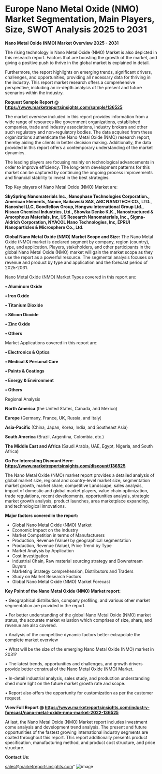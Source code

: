 # Europe Nano Metal Oxide (NMO) Market Segmentation, Main Players, Size, SWOT Analysis 2025 to 2031

<Strong> Nano Metal Oxide (NMO) Market Overview 2025 - 2031</strong>

The rising technology in Nano Metal Oxide (NMO) Market is also depicted in this research report. Factors that are boosting the growth of the market, and giving a positive push to thrive in the global market is explained in detail.

Furthermore, the report highlights on emerging trends, significant drivers, challenges, and opportunities, providing all necessary data for thriving in the industry. This report market research offers a comprehensive perspective, including an in-depth analysis of the present and future scenarios within the industry.

<strong>Request Sample Report @ <a href=https://www.marketreportsinsights.com/sample/136525>https://www.marketreportsinsights.com/sample/136525</a></strong>

The market overview included in this report provides information from a wide range of resources like government organizations, established companies, trade and industry associations, industry brokers and other such regulatory and non-regulatory bodies. The data acquired from these organizations authenticate the Nano Metal Oxide (NMO) research report, thereby aiding the clients in better decision making. Additionally, the data provided in this report offers a contemporary understanding of the market dynamics.

The leading players are focusing mainly on technological advancements in order to improve efficiency. The long-term development patterns for this market can be captured by continuing the ongoing process improvements and financial stability to invest in the best strategies.

Top Key players of Nano Metal Oxide (NMO) Market are:

<strong>SkySpring Nanomaterials Inc., Nanophase Technologies Corporation., American Elements, Nanoe, Baikowski SAS, ABC NANOTECH CO., LTD., Nanoshel LLC, Goodfellow Group, Hongwu International Group Ltd., Nissan Chemical Industries, Ltd., Showka Denko K.K., Nanostructured & Amorphous Materials, Inc, US Research Nanomaterials, Inc., Sigma-Aldrich Corporation, NYACOL Nano Technologies, Inc, EPRUI Nanoparticles & Microsphere Co., Ltd.</strong>

<strong><b>Global Nano Metal Oxide (NMO) Market Scope and Size:</b></strong>
The Nano Metal Oxide (NMO) market is declared segment by company, region (country), type, and application. Players, stakeholders, and other participants in the global Nano Metal Oxide (NMO) market will gain the market scope as they use the report as a powerful resource. The segmental analysis focuses on revenue and product by type and application and the forecast period of 2025-2031.

Nano Metal Oxide (NMO) Market Types covered in this report are:

<strong>• Aluminum Oxide

• Iron Oxide

• Titanium Dioxide

• Silicon Dioxide

• Zinc Oxide

• Others</strong>

Market Applications covered in this report are:

<strong>• Electronics & Optics

• Medical & Personal Care

• Paints & Coatings

• Energy & Environment

• Others</strong> 

Regional Analysis

<strong>North America</strong> (the United States, Canada, and Mexico)

<strong>Europe</strong> (Germany, France, UK, Russia, and Italy)

<strong>Asia-Pacific</strong> (China, Japan, Korea, India, and Southeast Asia)

<strong>South America</strong> (Brazil, Argentina, Colombia, etc.)

<strong>The Middle East and Africa</strong> (Saudi Arabia, UAE, Egypt, Nigeria, and South Africa)

<strong>Go For Interesting Discount Here: <a href=https://www.marketreportsinsights.com/discount/136525>https://www.marketreportsinsights.com/discount/136525</a></strong>

The Nano Metal Oxide (NMO) market report provides a detailed analysis of global market size, regional and country-level market size, segmentation market growth, market share, competitive Landscape, sales analysis, impact of domestic and global market players, value chain optimization, trade regulations, recent developments, opportunities analysis, strategic market growth analysis, product launches, area marketplace expanding, and technological innovations.

<strong><b>Major factors covered in the report:</b></strong>
<ul>
  <li>Global Nano Metal Oxide (NMO) Market </li>
  <li>Economic Impact on the Industry</li>
  <li>Market Competition in terms of Manufacturers</li>
  <li>Production, Revenue (Value) by geographical segmentation</li>
  <li>Production, Revenue (Value), Price Trend by Type</li>
  <li>Market Analysis by Application</li>
  <li>Cost Investigation</li>
  <li>Industrial Chain, Raw material sourcing strategy and Downstream Buyers</li>
  <li>Marketing Strategy comprehension, Distributors and Traders</li>
  <li>Study on Market Research Factors</li>
  <li>Global Nano Metal Oxide (NMO) Market Forecast</li>
</ul>

<strong><b>Key Point of the Nano Metal Oxide (NMO) Market report:</b></strong>

• Geographical distribution, company profiling, and various other market segmentation are provided in the report.

• For better understanding of the global Nano Metal Oxide (NMO) market status, the accurate market valuation which comprises of size, share, and revenue are also covered.

• Analysis of the competitive dynamic factors better extrapolate the complete market overview

• What will be the size of the emerging Nano Metal Oxide (NMO) market in 2031?

• The latest trends, opportunities and challenges, and growth drivers provide better construal of the Nano Metal Oxide (NMO) Market.

• In-detail industrial analysis, sales study, and production understanding shed more light on the future market growth rate and scope.

• Report also offers the opportunity for customization as per the customer request.

<strong><b>View Full Report @ <a href=https://www.marketreportsinsights.com/industry-forecast/nano-metal-oxide-nmo-market-2022-136525>https://www.marketreportsinsights.com/industry-forecast/nano-metal-oxide-nmo-market-2022-136525</a></b></strong>


At last, the Nano Metal Oxide (NMO) Market report includes investment come analysis and development trend analysis. The present and future opportunities of the fastest growing international industry segments are coated throughout this report. This report additionally presents product specification, manufacturing method, and product cost structure, and price structure.

<strong>Contact Us:</strong>

sales@marketreportsinsights.com"
![image](https://github.com/user-attachments/assets/5d67f2b6-313c-4688-a2a0-cfdd36dfae23)
